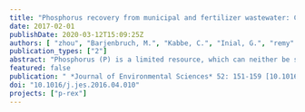 ```yaml
---
title: "Phosphorus recovery from municipal and fertilizer wastewater: China's potential and perspective"
date: 2017-02-01
publishDate: 2020-03-12T15:09:25Z
authors: [ "zhou", "Barjenbruch, M.", "Kabbe, C.", "Inial, G.", "remy" ]
publication_types: ["2"]
abstract: "Phosphorus (P) is a limited resource, which can neither be synthesized nor substituted in its essential functions as nutrient. Currently explored and economically feasible global reserves may be depleted within generations. China is the largest phosphate fertilizer producing and consuming country in the world. China's municipal wastewater contains up to 293,163 Mg year of phosphorus, which equals approximately 5.5% of the chemical fertilizer phosphorus consumed in China. Phosphorus in wastewater can be seen not only as a source of pollution to be reduced, but also as a limited resource to be recovered. Based upon existing phosphorus-recovery technologies and the current wastewater infrastructure in China, three options for phosphorus recovery from sewage sludge, sludge ash and the fertilizer industry were analyzed according to the specific conditions in China."
featured: false
publication: " *Journal of Environmental Sciences* 52: 151-159 [10.1016/j.jes.2016.04.010](https://doi.org/10.1016/j.jes.2016.04.010)"
doi: "10.1016/j.jes.2016.04.010"
projects: ["p-rex"]
---
```


